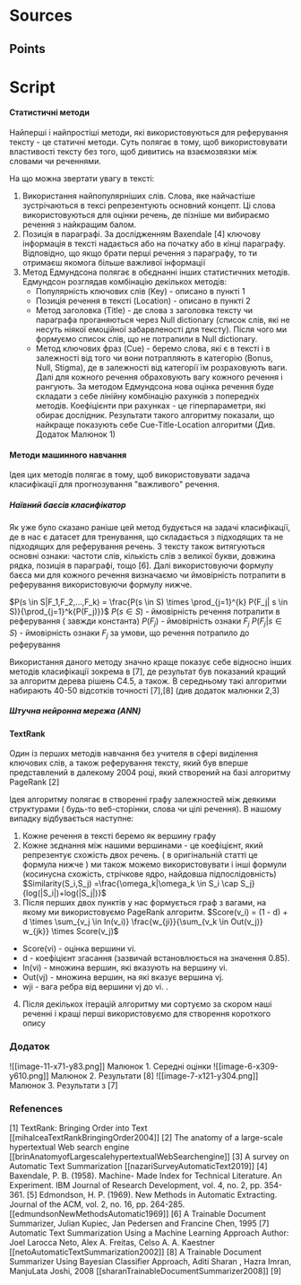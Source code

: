 # Sources

## Points 

# Script

#### Cтатистичні методи 
Найперші і найпростіші методи, які використовуються для реферування тексту - це статичні методи. Суть полягає в тому, щоб використовувати властивості тексту без того, щоб дивитись на взаємозвязки між словами чи реченнями. 
 
На що можна звертати увагу в тексті:
1. Використання найпопулярніших слів. Слова, яке найчастіше зустрічаються в тексі репрезентують основний концепт. Ці слова використовуються для оцінки речень, де пізніше ми вибираємо речення з найкращим балом.
2. Позиція в параграфі. За дослідженням Baxendale [4] ключову інформація в тексті надається або на початку або в кінці параграфу. Відповідно, що якщо брати перші речення з параграфу, то ти отримаєш якомога більше важливої інформації
3. Метод Едмундсона полягає в обєднанні інших статистичних методів. Едмундсон розглядав комбінацію декількох методів:
	- Популярність ключових слів (Key) -  описано в пункті 1 
	- Позиція речення в тексті (Location) - описано в пункті 2
	- Метод заголовка (Title) - де слова з заголовка тексту чи параграфа проганяються через Null dictionary (список слів, які не несуть ніякої емоційної забарвленості для тексту). Після чого ми формуємо список слів, що не потрапили в Null dictionary.
	- Метод ключових фраз (Cue) - беремо слова, які є в тексті і в залежності від того чи вони потрапляють в категорію (Bonus, Null, Stigma), де в залежності від категорії їм розраховують ваги. Далі для кожного речення обраховують вагу кожного речення і рангують.
	За методом Едмундсона нова оцінка речення буде складати з себе лінійну комбінацію рахунків з попередніх методів. Коефіцієнти при рахунках - це гіперпараметри, які обирає дослідник.
	Результати такого алгоритму показали, що найкраще показують себе Cue-Title-Location алгоритми (Див. Додаток Малюнок 1)


#### Методи машинного навчання
Ідея цих методів полягає в тому, щоб використовувати задача класифікації для прогнозування "важливого" речення. 

##### Наївний баєсів класифікатор
Як уже було сказано раніше цей метод будується на задачі класифікації, де в нас є датасет для тренування, що складається з підходящих та не підходящих для реферування речень. З тексту також витягуються основні ознаки: частоти слів, кількість слів з великої букви, довжина рядка, позиція в параграфі, тощо [6]. 
Далі використовуючи формулу баєса ми для кожного речення визначаємо чи ймовірність потрапити в реферування використовуючи формулу нижче. 

$P(s \in S|F_1,F_2,...,F_k) = \frac{P(s \in S) \times \prod_{j=1}^{k} P(F_j| s \in S)}{\prod_{j=1}^k{P(F_j)}}$
 $P(s \in S)$ - ймовірність речення потрапити в реферування ( завжди константа)
 $P( F_j )$ - ймовірність ознаки  $F_j$
 $P(F_j|s \in S)$ - ймовірність ознаки $F_j$ за умови, що речення потрапило до реферування

Використання даного методу значно краще показує себе відносно інших методів класифікації зокрема в [7], де результат був показаний кращий за алгоритм дерева рішень C4.5, а також. 
В середньому такі алгоритми набирають 40-50 відсотків точності [7],[8] (див додаток малюнки 2,3)

##### Штучна нейронна мережа (ANN)
 

#### TextRank

Один із перших методів навчання без учителя в сфері виділення ключових слів, а також реферування тексту, який був вперше представлений в далекому 2004 році, який створений на базі алгоритму PageRank [2]

Ідея алгоритму полягає в створенні графу залежностей між деякими структурами ( будь-то веб-сторінки, слова чи цілі речення). В нашому випадку відбувається наступне:
1. Кожне речення в тексті беремо як вершину графу
2. Кожне зєднання між нашими вершинами - це коефіцієнт, який репрезентує схожість двох речень. ( в оригінальній статті  це формула нижче ) ми також можемо використовувати і інші формули (косинусна схожість, cтрічкове ядро, найдовша підпослідовність)
$Similarity(S_i,S_j) =\frac{\omega_k|\omega_k \in S_i \cap S_j}{log(|S_i|)+log(|S_j|)}$
3. Після перших двох пунктів у нас формується граф з  вагами, на якому ми використовуємо PageRank алгоритм. 
	$Score(v_i) = (1 - d) + d \times \sum_{v_j \in In(v_i)} \frac{w_{ji}}{\sum_{v_k \in Out(v_j)} w_{jk}} \times Score(v_j)$
- Score(vi​) - оцінка вершини vi​.
- d - коефіцієнт згасання (зазвичай встановлюється на значення 0.85).
- In(vi​) - множина вершин, які вказують на вершину vi​.
- Out(vj​) - множина вершин, на які вказує вершина vj​.
- wji​ - вага ребра від вершини vj​ до vi​.
. 
4. Після декількох ітерацій алгоритму ми сортуємо за скором наші реченні і кращі перші використовуємо для створення короткого опису


### Додаток

![[image-11-x71-y83.png]]
Малюнок 1. Середні оцінки 
![[image-6-x309-y610.png]]
Малюнок 2. Результати [8]
![[image-7-x121-y304.png]]
Малюнок 3. Результати з [7]


### Refenences
[1] TextRank: Bringing Order into Text [[mihalceaTextRankBringingOrder2004]]
[2] The anatomy of a large-scale hypertextual Web search engine [[brinAnatomyofLargescalehypertextualWebSearchengine]]
[3] A survey on Automatic Text Summarization [[nazariSurveyAutomaticText2019]]
[4] Baxendale, P. B. (1958). Machine- Made Index for Technical Literature. An Experiment. IBM Journal of Research Development, vol. 4, no. 2, pp. 354-361. 
[5] Edmondson, H. P. (1969). New Methods in Automatic Extracting. Journal of the ACM, vol. 2, no. 16, pp. 264-285. [[edmundsonNewMethodsAutomatic1969]]
[6] A Trainable Document Summarizer, Julian Kupiec, Jan Pedersen and Francine Chen, 1995
[7] Automatic Text Summarization Using a Machine Learning Approach
Author: Joel Larocca Neto, Alex A. Freitas, Celso A. A. Kaestner [[netoAutomaticTextSummarization2002]]
[8] A Trainable Document Summarizer Using Bayesian Classifier Approach, Aditi Sharan , Hazra Imran, ManjuLata Joshi, 2008 [[sharanTrainableDocumentSummarizer2008]]
[9]